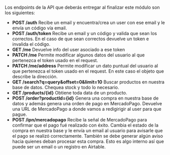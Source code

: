 Los endpoints de la API que deberás entregar al finalizar este módulo son los siguientes:

- **POST /auth**
  Recibe un email y encuentra/crea un user con ese email y le envía un código vía email.
- **POST /auth/token**
  Recibe un email y un código y valida que sean los correctos. En el caso de que sean correctos devuelve un token e invalida el código.
- **GET /me**
  Devuelve info del user asociado a ese token
- **PATCH /me**
  Permite modificar algunos datos del usuario al que pertenezca el token usado en el request.
- **PATCH /me/address**
  Permite modificar un dato puntual del usuario al que pertenezca el token usado en el request. En este caso el objeto que describe la dirección.
- **GET /search?q=query&offset=0&limit=10**
  Buscar productos en nuestra base de datos. Chequea stock y todo lo necesario.
- **GET /products/{id}**
  Obtiene toda data de un producto.
- **POST /order?productId={id}**
  Genera una compra en nuestra base de datos y además genera una orden de pago en MercadoPago. Devuelve una URL de MercadoPago a donde vamos a redigirigir al user para que pague.
- **POST /ipn/mercadopago**
  Recibe la señal de MercadoPago para confirmar que el pago fué realizado con éxito. Cambia el estado de la compra en nuestra base y le envía un email al usuario para avisarle que el pago se realizó correctamente. También se debe generar algún aviso hacia quienes deban procesar esta compra. Esto es algo interno así que puede ser un email o un registro en Airtable.

